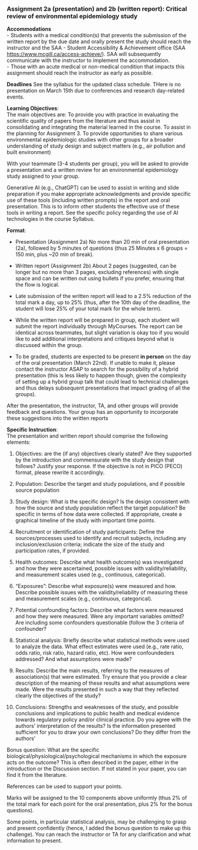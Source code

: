 ### Assignment 2a (presentation) and 2b (written report): Critical review of environmental epidemiology study 





**Accommodations**      
    -    Students with a medical condition(s) that prevents the submission of the written report by the due date and orally present the study should reach the instructor and the SAA - Student Accessibility & Achievement office (SAA https://www.mcgill.ca/access-achieve/). SAA will subsequently communicate with the instructor to implement the accommodation.    
    -    Those with an acute medical or non-medical condition that impacts this assignment should reach the instructor as early as possible.     

**Deadlines** 
See the syllabus for the updated class schedule. THere is no presentation on March 15th due to conferences and research day-related events. 

    


**Learning Objectives**:   
The main objectives are: 
    To provide you with practice in evaluating the scientific quality of papers from the literature and thus assist in consolidating and integrating the material learned in the course. 
    To assist in the planning for Assignment 3. 
    To provide opportunities to share various environmental epidemiologic studies with other groups for a broader understanding of study design and subject matters (e.g., air pollution and built environment)  


With your teammate (3-4 students per group), you will be asked to provide a presentation and a written review for an environmental epidemiology study assigned to your group.   



Generative AI (e.g., ChatGPT) can be used to assist in writing and slide preparation if you make appropriate acknowledgments and provide specific use of these tools (including written prompts) in the report and oral presentation. This is to inform other students the effective use of these tools in writing a report. See the specific policy regarding the use of AI technologies in the course Syllabus.  

**Format**: 
  - Presentation (Assignment 2a) No more than 20 min of oral presentation (2a), followed by 5 minutes of questions (thus 25 Minutes x 6 groups = 150 min,  plus ~20 min of break).

  - Written report (Assignment 2b) About 2 pages (suggested, can be longer but no more than 3 pages, excluding references) with single space and can be written out using bullets if you prefer, ensuring that the flow is logical.

  - Late submission of the written report will lead to a 2.5% reduction of the total mark a day, up to 25% (thus, after the 10th day of the deadline, the student will lose 25% of your total mark for the whole term).

  - While the written report will be prepared in group, each student will submit the report individually through MyCourses. The report can be identical across teammates, but slight variation is okay too if you would like to add additional interpretations and critiques beyond what is discussed within the group.

  - To be graded, students are expected to be present **in person** on the day of the oral presentation (March 22nd). If unable to make it, please contact the instructor ASAP to search for the possibility of a hybrid presentation (this is less likely to happen though, given the complexity of setting up a hybrid group talk that could lead to technical challenges and thus delays subsequent presentations that impact grading of all the groups). 


  

After the presentation, the instructor, TA, and other groups will provide feedback and questions. Your group has an opportunity to incorporate these suggestions into the written reports 

**Specific Instruction**:   
The presentation and written report should comprise the following elements: 

1. Objectives: are the (if any) objectives clearly stated? Are they supported by the introduction and commensurate with the study design that follows? Justify your response. If the 
objective is not in PICO (PECO) format, please rewrite it accordingly.

2. Population: Describe the target and study populations, and if possible source population   
 
3. Study design: What is the specific design? Is the design consistent with how the source and study population reflect the target population? Be specific in terms of how data were collected. If appropriate, create a graphical timeline of the study with important time points.    

4. Recruitment or identification of study participants: Define the sources/processes used to identify and recruit subjects, including any inclusion/exclusion criteria; indicate the size of the study and participation rates, if provided.    

5. Health outcomes: Describe what health outcome(s) was investigated and how they were ascertained, possible issues with validity/reliability, and measurement scales used (e.g., continuous, categorical).   

6. “Exposures”: Describe what exposure(s) were measured and how. Describe possible issues with the validity/reliability of measuring these and measurement scales (e.g., continuous, categorical).   

7. Potential confounding factors: Describe what factors were measured and how they were measured. Were any important variables omitted? Are including some confounders questionable (follow the 3 criteria of confounder?   

8. Statistical analysis: Briefly describe what statistical methods were used to analyze the data. What effect estimates were used (e.g., rate ratio, odds ratio, risk ratio, hazard ratio, etc). How were confoundeders addressed? And what assumptions were made?

9. Results: Describe the main results, referring to the measures of association(s) that were estimated. Try ensure that you provide a clear description of the meaning of these results and what assumptions were made. Were the results presented in such a way that they reflected clearly the objectives of the study?   

10. Conclusions: Strengths and weaknesses of the study, and possible conclusions and implications to public health and medical evidence towards regulatory policy and/or clinical practice. Do you agree with the authors’ interpretation of the results? Is the information presented sufficient for you to draw your own conclusions? Do they differ from the authors’   

Bonus question: What are the specific biological/physiological/psychological mechanisms in which the exposure acts on the outcome? This is often described in the paper, either in the introduction or the Discussion section. If not stated in your paper, you can find it from the literature.   

References can be used to support your points. 

Marks will be assigned to the 10 components above uniformly (thus 2% of the total mark for each point for the oral presentation, plus 2% for the bonus questions). 

Some points, in particular statistical analysis, may be challenging to grasp and present confidently (hence, I added the bonus question to make up this challenge). You can reach the instructor or TA for any clarification and what information to present. 

